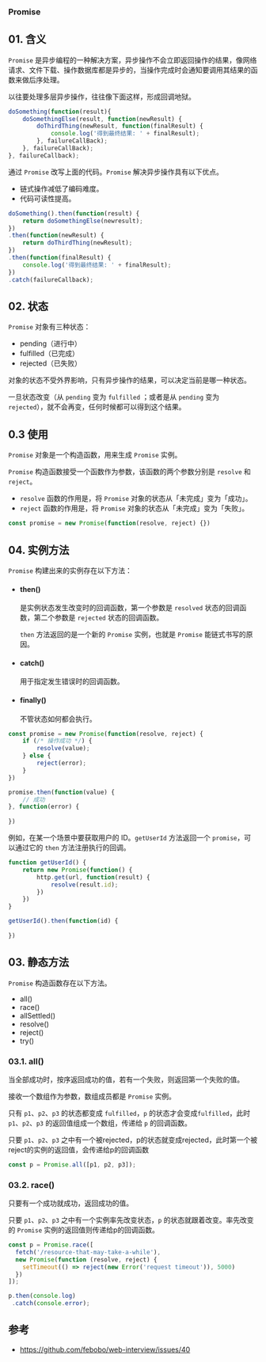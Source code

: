 ### Promise 

## 01. 含义
`Promise` 是异步编程的一种解决方案，异步操作不会立即返回操作的结果，像网络请求、文件下载、操作数据库都是异步的，当操作完成时会通知要调用其结果的函数来做后序处理。

以往要处理多层异步操作，往往像下面这样，形成回调地狱。
```js
doSomething(function(result){
    doSomethingElse(result, function(newResult) {
        doThirdThing(newResult, function(finalResult) {
            console.log('得到最终结果: ' + finalResult);
        }, failureCallBack);
    }, failureCallBack);
}, failureCallback);
``` 

通过 `Promise` 改写上面的代码。`Promise` 解决异步操作具有以下优点。

- 链式操作减低了编码难度。
- 代码可读性提高。

```js
doSomething().then(function(result) {
    return doSomethingElse(newresult);
})
.then(function(newResult) {
    return doThirdThing(newResult);
})
.then(function(finalResult) {
    console.log('得到最终结果: ' + finalResult);
})
.catch(failureCallback);
```

## 02. 状态
`Promise` 对象有三种状态：
- pending（进行中）
- fulfilled（已完成）
- rejected（已失败）

对象的状态不受外界影响，只有异步操作的结果，可以决定当前是哪一种状态。

一旦状态改变（从 `pending` 变为 `fulfilled` ；或者是从 `pending` 变为 `rejected`），就不会再变，任何时候都可以得到这个结果。

## 0.3 使用
`Promise` 对象是一个构造函数，用来生成 `Promise` 实例。

`Promise` 构造函数接受一个函数作为参数，该函数的两个参数分别是 `resolve` 和 `reject`。

- `resolve` 函数的作用是，将 `Promise` 对象的状态从「未完成」变为「成功」。
- `reject` 函数的作用是，将 `Promise` 对象的状态从「未完成」变为「失败」。


```js
const promise = new Promise(function(resolve, reject) {})
```



## 04. 实例方法
`Promise` 构建出来的实例存在以下方法：

- #### then()
  是实例状态发生改变时的回调函数，第一个参数是 `resolved` 状态的回调函数，第二个参数是 `rejected` 状态的回调函数。
  
  `then` 方法返回的是一个新的 `Promise` 实例，也就是 `Promise` 能链式书写的原因。

- #### catch()
  用于指定发生错误时的回调函数。

- #### finally()
  不管状态如何都会执行。

```js
const promise = new Promise(function(resolve, reject) {
    if (/* 操作成功 */) {
        resolve(value);
    } else {
        reject(error);
    }
})

promise.then(function(value) {
    // 成功
}, function(error) {
    
})
```

例如，在某一个场景中要获取用户的 ID。`getUserId` 方法返回一个 `promise`，可以通过它的 `then` 方法注册执行的回调。
```js
function getUserId() {
    return new Promise(function() {
        http.get(url, function(result) {
            resolve(result.id);
        })
    })
}

getUserId().then(function(id) {
    
})
```



## 03. 静态方法
`Promise` 构造函数存在以下方法。
- all()
- race()
- allSettled()
- resolve()
- reject()
- try()

### 03.1. all()
当全部成功时，按序返回成功的值，若有一个失败，则返回第一个失败的值。

接收一个数组作为参数，数组成员都是 `Promise` 实例。

只有 `p1`、`p2`、`p3` 的状态都变成 `fulfilled`，`p` 的状态才会变成`fulfilled`，此时 `p1`、`p2`、`p3` 的返回值组成一个数组，传递给 `p` 的回调函数。

只要 `p1`、`p2`、`p3` 之中有一个被rejected，p的状态就变成rejected，此时第一个被reject的实例的返回值，会传递给p的回调函数

```js
const p = Promise.all([p1, p2, p3]);
```

### 03.2. race()
只要有一个成功就成功，返回成功的值。

只要 `p1`、`p2`、`p3` 之中有一个实例率先改变状态，`p` 的状态就跟着改变。率先改变的 `Promise` 实例的返回值则传递给p的回调函数。

```js
const p = Promise.race([
  fetch('/resource-that-may-take-a-while'),
  new Promise(function (resolve, reject) {
    setTimeout(() => reject(new Error('request timeout')), 5000)
  })
]);

p.then(console.log)
 .catch(console.error);
```



## 参考
- https://github.com/febobo/web-interview/issues/40